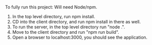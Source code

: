 To fully run this project:
Will need Node/npm.

1. In the top level directory, run npm install.
2. CD into the client directory, and run npm install in there as well.
3. To run the server, in the top level directory run "node .".
4. Move to the client directory and run "npm run build".
5. Open a browser to localhost:3000, you should see the application.